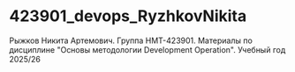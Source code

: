 # 423901_devops_RyzhkovNikita
Рыжков Никита Артемович. Группа НМТ-423901. Материалы по дисциплине "Основы методологии Development Operation". Учебный год 2025/26
